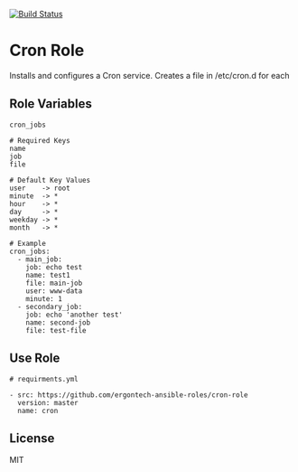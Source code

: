 [![Build Status](https://travis-ci.org/ergontech-ansible-roles/cron-role.svg?branch=master)](https://travis-ci.org/ergontech-ansible-roles/cron-role)

Cron Role
=========

Installs and configures a Cron service. Creates a file in /etc/cron.d for each


Role Variables
--------------

```
cron_jobs

# Required Keys
name
job
file

# Default Key Values
user    -> root
minute  -> *
hour    -> *
day     -> *
weekday -> *
month   -> *
```

```
# Example
cron_jobs:
  - main_job:
    job: echo test
    name: test1
    file: main-job
    user: www-data
    minute: 1
  - secondary_job:
    job: echo 'another test'
    name: second-job
    file: test-file
```


Use Role
----------------

```
# requirments.yml

- src: https://github.com/ergontech-ansible-roles/cron-role
  version: master
  name: cron
```

License
-------

MIT
